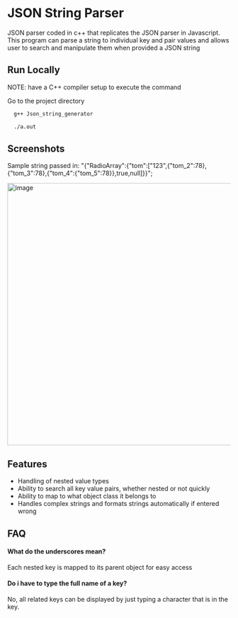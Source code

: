
# JSON String Parser

JSON parser coded in c++ that replicates the JSON parser in Javascript. This program can parse a string to individual key and pair values and allows user to search and manipulate them when provided a JSON string 


## Run Locally

NOTE: have a C++ compiler setup to execute the command

Go to the project directory

```bash
  g++ Json_string_generator
```

```bash
  ./a.out
```



## Screenshots

Sample string passed in: "{\"RadioArray\":{\"tom\":[\"123\",{\"tom_2\":78},{\"tom_3\":78},{\"tom_4\":{\"tom_5\":78}},true,null]}}";

<img width="592" alt="image" src="https://github.com/aarjun2/JSON_string_parser/assets/136024177/49edb19d-ac8f-4069-83f3-53fb11ba978b">



## Features

- Handling of nested value types
- Ability to search all key value pairs, whether nested or not quickly
- Ability to map to what object class it belongs to
- Handles complex strings and formats strings automatically if entered wrong



## FAQ

#### What do the underscores mean?

Each nested key is mapped to its parent object for easy access

#### Do i have to type the full name of a key?

No, all related keys can be displayed by just typing a character that is in the key.
  

